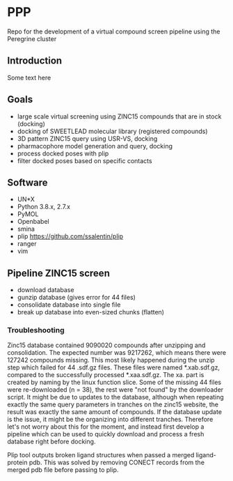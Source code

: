 # PPP
Repo for the development of a virtual compound screen pipeline using the Peregrine cluster

## Introduction
Some text here

## Goals
- large scale virtual screening using ZINC15 compounds that are in stock (docking)
- docking of SWEETLEAD molecular library (registered compounds)
- 3D pattern ZINC15 query using USR-VS, docking
- pharmacophore model generation and query, docking
- process docked poses with plip
- filter docked poses based on specific contacts

## Software

- UN*X
- Python 3.8.x, 2.7.x
- PyMOL
- Openbabel
- smina
- plip https://github.com/ssalentin/plip
- ranger
- vim



## Pipeline ZINC15 screen
- download database
- gunzip database (gives error for 44 files)
- consolidate database into single file
- break up database into even-sized chunks (flatten)

### Troubleshooting

Zinc15 database contained 9090020 compounds after unzipping and consolidation. The expected number was 9217262, which means there were 127242 compounds missing. This most likely happened during the unzip step which failed for 44 .sdf.gz files. These files were named *.xab.sdf.gz, compared to the successfully processed *.xaa.sdf.gz. The xa. part is created by naming by the linux function slice. Some of the missing 44 files were re-downloaded (n = 38), the rest were "not found" by the downloader script. It might be due to updates to the database, although when repeating exactly the same query parameters in tranches on the zinc15 website, the result was exactly the same amount of compounds. If the database update is the issue, it might be the organizing into different tranches. Therefore let's not worry about this for the moment, and instead first develop a pipeline which can be used to quickly download and process a fresh database right before docking.

Plip tool outputs broken ligand structures when passed a merged ligand-protein pdb. This was solved by removing CONECT records from the merged pdb file before passing to plip.
